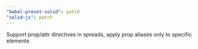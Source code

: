 ```yaml
---
"babel-preset-solid": patch
"solid-js": patch
---
```


Support prop/attr directives in spreads, apply prop aliases only to specific elements
